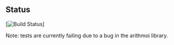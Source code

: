 ## Status

[![Build Status](https://www.metricspace.net/jenkins/buildStatus/icon?job=arith-encode)]

Note: tests are currently failing due to a bug in the arithmoi library.
